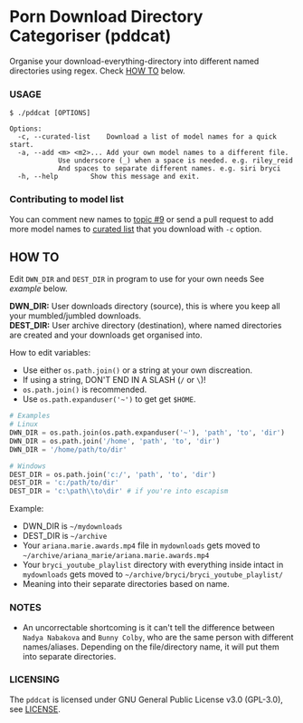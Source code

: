 # Porn Download Directory Categoriser (pddcat)
Organise your download-everything-directory into different named directories using regex. Check [HOW TO](#how-to) below.

### USAGE
```
$ ./pddcat [OPTIONS]
	
Options:
  -c, --curated-list	Download a list of model names for a quick start.
  -a, --add <m> <m2>...	Add your own model names to a different file.
			Use underscore (_) when a space is needed. e.g. riley_reid
			And spaces to separate different names. e.g. siri bryci
  -h, --help		Show this message and exit.
```

### Contributing to model list

You can comment new names to [topic #9](https://github.com/kittenparry/pddcat/issues/9) or send a pull request to add more model names to [curated list](db/curated_list.txt) that you download with `-c` option.

## HOW TO
Edit `DWN_DIR` and `DEST_DIR` in program to use for your own needs See *example* below.

**DWN_DIR:** User downloads directory (source), this is where you keep all your mumbled/jumbled downloads.  
**DEST_DIR:** User archive directory (destination), where named directories are created and your downloads get organised into.  

How to edit variables:  
* Use either `os.path.join()` or a string at your own discreation.
* If using a string, DON'T END IN A SLASH (`/` or `\`)!
* `os.path.join()` is recommended.
* Use `os.path.expanduser('~')` to get get `$HOME`.

```python
# Examples
# Linux
DWN_DIR = os.path.join(os.path.expanduser('~'), 'path', 'to', 'dir')
DWN_DIR = os.path.join('/home', 'path', 'to', 'dir')
DWN_DIR = '/home/path/to/dir'

# Windows
DEST_DIR = os.path.join('c:/', 'path', 'to', 'dir')
DEST_DIR = 'c:/path/to/dir'
DEST_DIR = 'c:\path\\to\dir' # if you're into escapism
```
Example:  
 * DWN_DIR is `~/mydownloads`
 * DEST_DIR is `~/archive`
 * Your `ariana.marie.awards.mp4` file in `mydownloads` gets moved to `~/archive/ariana_marie/ariana.marie.awards.mp4`
 * Your `bryci_youtube_playlist` directory with everything inside intact in `mydownloads` gets moved to `~/archive/bryci/bryci_youtube_playlist/`
 * Meaning into their separate directories based on name.

### NOTES

* An uncorrectable shortcoming is it can't tell the difference between `Nadya Nabakova` and `Bunny Colby`, who are the same person with different names/aliases. Depending on the file/directory name, it will put them into separate directories.

### LICENSING

The `pddcat` is licensed under GNU General Public License v3.0 (GPL-3.0), see [LICENSE](LICENSE).
